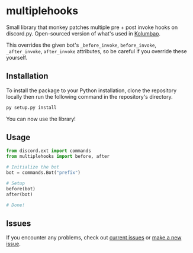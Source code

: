# multiplehooks
Small library that monkey patches multiple pre + post invoke hooks on discord.py. Open-sourced version of what's used in [Kolumbao](https://kolumbao.com/).

This overrides the given bot's `_before_invoke`, `before_invoke`, `_after_invoke`, `after_invoke` attributes, so be careful if you override these yourself.

## Installation
To install the package to your Python installation, clone the repository locally then run the following command in the repository's directory.
```bash
py setup.py install
```

You can now use the library!

## Usage
```python
from discord.ext import commands
from multiplehooks import before, after

# Initialize the bot
bot = commands.Bot("prefix")

# Setup
before(bot)
after(bot)

# Done!
```

## Issues
If you encounter any problems, check out [current issues](https://github.com/starsflower/multiplehooks/issues) or [make a new issue](https://github.com/starsflower/multiplehooks/issues/new).
